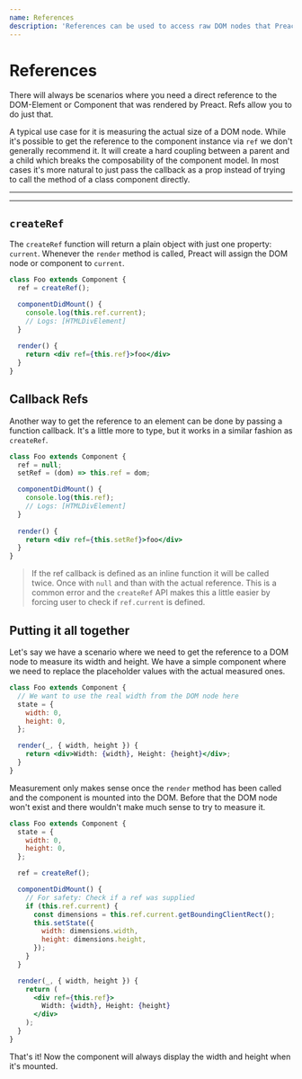 ```yaml
---
name: References
description: 'References can be used to access raw DOM nodes that Preact has rendered'
---
```


# References

There will always be scenarios where you need a direct reference to the DOM-Element or Component that was rendered by Preact. Refs allow you to do just that.

A typical use case for it is measuring the actual size of a DOM node. While it's possible to get the reference to the component instance via `ref` we don't generally recommend it. It will create a hard coupling between a parent and a child which breaks the composability of the component model. In most cases it's more natural to just pass the callback as a prop instead of trying to call the method of a class component directly.

---

<toc></toc>

---

## `createRef`

The `createRef` function will return a plain object with just one property: `current`. Whenever the `render` method is called, Preact will assign the DOM node or component to `current`.

```jsx
class Foo extends Component {
  ref = createRef();

  componentDidMount() {
    console.log(this.ref.current);
    // Logs: [HTMLDivElement]
  }
  
  render() {
    return <div ref={this.ref}>foo</div>
  }
}
```

## Callback Refs

Another way to get the reference to an element can be done by passing a function callback. It's a little more to type, but it works in a similar fashion as `createRef`.

```jsx
class Foo extends Component {
  ref = null;
  setRef = (dom) => this.ref = dom;

  componentDidMount() {
    console.log(this.ref);
    // Logs: [HTMLDivElement]
  }
  
  render() {
    return <div ref={this.setRef}>foo</div>
  }
}
```

> If the ref callback is defined as an inline function it will be called twice. Once with `null` and than with the actual reference. This is a common error and the `createRef` API makes this a little easier by forcing user to check if `ref.current` is defined.

## Putting it all together

Let's say we have a scenario where we need to get the reference to a DOM node to measure its width and height. We have a simple component where we need to replace the placeholder values with the actual measured ones.

```jsx
class Foo extends Component {
  // We want to use the real width from the DOM node here
  state = {
    width: 0,
    height: 0,
  };

  render(_, { width, height }) {
    return <div>Width: {width}, Height: {height}</div>;
  }
}
```

Measurement only makes sense once the `render` method has been called and the component is mounted into the DOM. Before that the DOM node won't exist and there wouldn't make much sense to try to measure it.

```jsx
class Foo extends Component {
  state = {
    width: 0,
    height: 0,
  };

  ref = createRef();

  componentDidMount() {
    // For safety: Check if a ref was supplied
    if (this.ref.current) {
      const dimensions = this.ref.current.getBoundingClientRect();
      this.setState({
        width: dimensions.width,
        height: dimensions.height,
      });
    }
  }

  render(_, { width, height }) {
    return (
      <div ref={this.ref}>
        Width: {width}, Height: {height}
      </div>
    );
  }
}
```

That's it! Now the component will always display the width and height when it's mounted.
